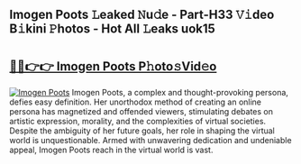 ## Imogen Poots 𝙻eaked 𝙽u𝚍e - Part-H33 𝚅𝚒deo B𝚒kini 𝙿hotos - Hot All 𝙻eaks uok15

# <h2><a href="http://ld3qxmz.urlbe.top/?page=Imogen+Poots">🔗🔗👉👉 Imogen Poots P𝚑oto𝚜Vid𝚎o</a></h2>

[![Imogen Poots](https://i.imgur.com/eBuTRDB.gif)](http://ld3qxmz.urlbe.top/?page=Imogen+Poots)
Imogen Poots, a complex and thought-provoking persona, defies easy definition. Her unorthodox method of creating an online persona has magnetized and offended viewers, stimulating debates on artistic expression, morality, and the complexities of virtual societies. Despite the ambiguity of her future goals, her role in shaping the virtual world is unquestionable. Armed with unwavering dedication and undeniable appeal, Imogen Poots reach in the virtual world is vast.
